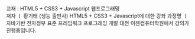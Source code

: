 교재 : HTML5 + CSS3 + Javascript 웹프로그래밍\
저자 ㅣ 황기태 (생능 출판사)
HTML5 + CSS3 + Javascript에 대한 강좌
과정명 ㅣ 자바기반 전자정부 표준 프레임워크 프로그래밍 개발
대전 이젠컴퓨터학원에서 강의가 진행중입니다.
